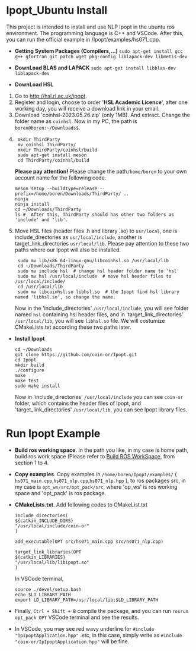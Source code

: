 # Ipopt_Ubuntu Install
This project is intended to install and use NLP Ipopt in the ubuntu ros environment. The programming language is C++ and VSCode. After this, you can run the official example in /Ipopt/examples/hs071_cpp.
- **Getting System Packages (Compilers,...)**
`sudo apt-get install gcc g++ gfortran git patch wget pkg-config liblapack-dev libmetis-dev` 

- **DownLoad BLAS and LAPACK**
`sudo apt-get install libblas-dev liblapack-dev`

- **DownLoad HSL**
1. Go to http://hsl.rl.ac.uk/ipopt.
2. Register and login, choose to order '**HSL Academic Licence**', after one working day, you will receive a download link in your email.
3. Download 'coinhsl-2023.05.26.zip' (only 1MB). And extract. Change the folder name as `coinhsl`. Now in my PC, the path is `boren@boren:~/Downloads$`.
4. ```
	mkdir ThirdParty
	mv coinhsl ThirdParty/
	mkdir ThirdParty/coinhsl/build
	sudo apt-get install meson
	cd ThirdParty/coinhsl/build
	 ``` 
	 **Please pay attention!** Please change the path`/home/boren` to your own account name for the following code.
	 ```
	meson setup --buildtype=release --prefix=/home/boren/Downloads/ThirdParty/ ..  
	ninja
	ninja install
	cd ~/Downloads/ThirdParty
	ls #  After this, ThirdParty should has other two folders as 'include' and 'lib'.  
	 ``` 
5. Move HSL files (header files .h and library .so) to `usr/local`, one is include_directories as `usr/local/include`, another is target_link_directories `usr/local/lib`. Please pay attention to these two paths where our Ipopt will also be installed.
	```
	 sudo mv lib/x86_64-linux-gnu/libcoinhsl.so /usr/local/lib
	 cd ~/Downloads/ThirdParty
	 sudo mv include hsl  # change hsl header folder name to 'hsl'
	 sudo mv hsl /usr/local/include  # move hsl header files to /usr/local/include/
	 cd /usr/local/lib 
	 sudo mv libcoinhsl.so libhsl.so  # the Ipopt find hsl library named 'libhsl.so', so change the name. 
	 ```
	Now in the 'include_directories' `/usr/local/include`, you will see folder named `hsl` containing hsl header files, and in  'target_link_directories' `/usr/local/lib`, you will see `libhsl.so` file. We will costumize CMakeLists.txt according these two paths later.

- **Install Ipopt**
	```
	cd ~/Downloads
	git clone https://github.com/coin-or/Ipopt.git
	cd Ipopt
	mkdir build
	./configure
	make
	make test
	sudo make install
	```
	Now in 'include_directories' `/usr/local/include` you can see `coin-or` folder, which contains the header files of Ipopt, and 'target_link_directories' `/usr/local/lib`, you can see Ipopt library files. 
	
 # Run Ipopt Example
 - **Build ros working space**.  In the path you like, in my case is home path, build ros work space (Please refer to  [Build ROS WorkSpace](https://github.com/BorenJ/ChernoCPPSeriesPractice/tree/main), from section 1 to 4. 
 - **Copy examples**. Copy examples in  `/home/boren/Ipopt/examples/` ( `hs071_main.cpp`,`hs071_nlp.cpp`,`hs071_nlp.hpp` ), to ros packages src, in my case is `opt_ws/src/opt_pack/src`, where 'op_ws' is ros working space and 'opt_pack' is ros package. 
 - **CMakeLists.txt**. Add following codes to CMakeList.txt
	```
	include_directories(
	${catkin_INCLUDE_DIRS}
	"/usr/local/include/coin-or"
	)
	
	add_executable(OPT src/hs071_main.cpp src/hs071_nlp.cpp)
	
	target_link_libraries(OPT
	${catkin_LIBRARIES}
	"/usr/local/lib/libipopt.so"
	)
	 ```
	 In VSCode terminal,
	 ```
	source ./devel/setup.bash
	echo $LD_LIBRARY_PATH
	export LD_LIBRARY_PATH=/usr/local/lib:$LD_LIBRARY_PATH
	 ```
	 
 - Finally, `Ctrl + Shift + B` compile the package, and you can run `rosrun opt_pack OPT` VSCode terminal and see the results.
 - In VSCode, you may see red wavy underline for `#include  "IpIpoptApplication.hpp"` .etc, in this case, simply write as `#include  "coin-or/IpIpoptApplication.hpp"` will be fine.
